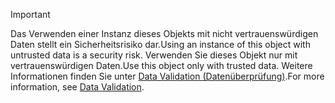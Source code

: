 > [!IMPORTANT]
> <span data-ttu-id="7f685-101">Das Verwenden einer Instanz dieses Objekts mit nicht vertrauenswürdigen Daten stellt ein Sicherheitsrisiko dar.</span><span class="sxs-lookup"><span data-stu-id="7f685-101">Using an instance of this object with untrusted data is a security risk.</span></span> <span data-ttu-id="7f685-102">Verwenden Sie dieses Objekt nur mit vertrauenswürdigen Daten.</span><span class="sxs-lookup"><span data-stu-id="7f685-102">Use this object only with trusted data.</span></span> <span data-ttu-id="7f685-103">Weitere Informationen finden Sie unter [Data Validation (Datenüberprüfung)](https://www.owasp.org/index.php/Data_Validation).</span><span class="sxs-lookup"><span data-stu-id="7f685-103">For more information, see [Data Validation](https://www.owasp.org/index.php/Data_Validation).</span></span>